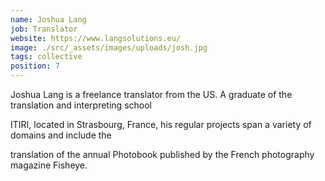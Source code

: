 ```yaml
---
name: Joshua Lang
job: Translator
website: https://www.langsolutions.eu/
image: ./src/_assets/images/uploads/josh.jpg
tags: collective
position: 7
---
```

Joshua Lang is a freelance translator from the US. A graduate of the translation and interpreting school

ITIRI, located in Strasbourg, France, his regular projects span a variety of domains and include the

translation of the annual Photobook published by the French photography magazine Fisheye.